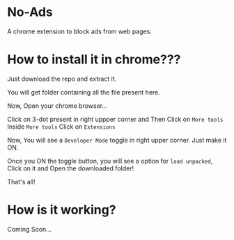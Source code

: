 # No-Ads
A chrome extension to block ads from web pages.

# How to install it in chrome???

Just download the repo and extract it.

You will get folder containing all the file present here.

Now, Open your chrome browser...

Click on 3-dot present in right uppper corner
and
Then Click on ``` More tools ```
Inside ``` More tools ``` Click on ``` Extensions ```

Now, You will see a ``` Developer Mode ``` toggle in right upper corner. Just make it ON.

Once you ON the toggle button, you will see a option for ``` load unpacked ```, Click on it and Open the downloaded folder!

That's all!

# How is it working?

Coming Soon... 

